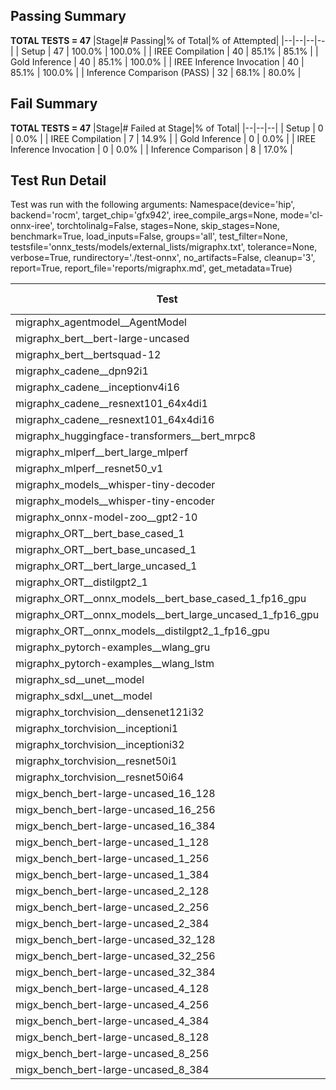 ## Passing Summary

**TOTAL TESTS = 47**
|Stage|# Passing|% of Total|% of Attempted|
|--|--|--|--|
| Setup | 47 | 100.0% | 100.0% |
| IREE Compilation | 40 | 85.1% | 85.1% |
| Gold Inference | 40 | 85.1% | 100.0% |
| IREE Inference Invocation | 40 | 85.1% | 100.0% |
| Inference Comparison (PASS) | 32 | 68.1% | 80.0% |
## Fail Summary

**TOTAL TESTS = 47**
|Stage|# Failed at Stage|% of Total|
|--|--|--|
| Setup | 0 | 0.0% |
| IREE Compilation | 7 | 14.9% |
| Gold Inference | 0 | 0.0% |
| IREE Inference Invocation | 0 | 0.0% |
| Inference Comparison | 8 | 17.0% |
## Test Run Detail
Test was run with the following arguments:
Namespace(device='hip', backend='rocm', target_chip='gfx942', iree_compile_args=None, mode='cl-onnx-iree', torchtolinalg=False, stages=None, skip_stages=None, benchmark=True, load_inputs=False, groups='all', test_filter=None, testsfile='onnx_tests/models/external_lists/migraphx.txt', tolerance=None, verbose=True, rundirectory='./test-onnx', no_artifacts=False, cleanup='3', report=True, report_file='reports/migraphx.md', get_metadata=True)

| Test | Exit Status | Mean Benchmark Time (ms) | Notes |
|--|--|--|--|
| migraphx_agentmodel__AgentModel | compilation | None | |
| migraphx_bert__bert-large-uncased | PASS | 20.078415436936275 | |
| migraphx_bert__bertsquad-12 | PASS | 18.21747132410424 | |
| migraphx_cadene__dpn92i1 | compilation | None | |
| migraphx_cadene__inceptionv4i16 | PASS | 163.09455031296238 | |
| migraphx_cadene__resnext101_64x4di1 | compilation | None | |
| migraphx_cadene__resnext101_64x4di16 | PASS | 189.65022801421583 | |
| migraphx_huggingface-transformers__bert_mrpc8 | PASS | 7.841548893512004 | |
| migraphx_mlperf__bert_large_mlperf | Numerics | 45.30436463565343 | |
| migraphx_mlperf__resnet50_v1 | Numerics | 6.420267255270471 | |
| migraphx_models__whisper-tiny-decoder | PASS | 49.80785409653825 | |
| migraphx_models__whisper-tiny-encoder | Numerics | 53.02694462574063 | |
| migraphx_onnx-model-zoo__gpt2-10 | compilation | None | |
| migraphx_ORT__bert_base_cased_1 | PASS | 111.59647106089524 | |
| migraphx_ORT__bert_base_uncased_1 | PASS | 110.23350948623072 | |
| migraphx_ORT__bert_large_uncased_1 | PASS | 528.9888085486988 | |
| migraphx_ORT__distilgpt2_1 | PASS | 59.26383977445463 | |
| migraphx_ORT__onnx_models__bert_base_cased_1_fp16_gpu | Numerics | 64.1062929379669 | |
| migraphx_ORT__onnx_models__bert_large_uncased_1_fp16_gpu | Numerics | 277.0113116130233 | |
| migraphx_ORT__onnx_models__distilgpt2_1_fp16_gpu | Numerics | 36.00463109323755 | |
| migraphx_pytorch-examples__wlang_gru | PASS | 23.59179879228274 | |
| migraphx_pytorch-examples__wlang_lstm | PASS | 11.605691520327872 | |
| migraphx_sd__unet__model | compilation | None | |
| migraphx_sdxl__unet__model | compilation | None | |
| migraphx_torchvision__densenet121i32 | PASS | 73.88335973438289 | |
| migraphx_torchvision__inceptioni1 | PASS | 19.351110642741396 | |
| migraphx_torchvision__inceptioni32 | PASS | 140.9466051341345 | |
| migraphx_torchvision__resnet50i1 | compilation | None | |
| migraphx_torchvision__resnet50i64 | PASS | 170.16149391808236 | |
| migx_bench_bert-large-uncased_16_128 | PASS | 35.499141966768846 | |
| migx_bench_bert-large-uncased_16_256 | PASS | 61.44283151705607 | |
| migx_bench_bert-large-uncased_16_384 | Numerics | 78.21420193822294 | |
| migx_bench_bert-large-uncased_1_128 | PASS | 13.589379789594275 | |
| migx_bench_bert-large-uncased_1_256 | PASS | 13.837374150266053 | |
| migx_bench_bert-large-uncased_1_384 | PASS | 19.926497133980906 | |
| migx_bench_bert-large-uncased_2_128 | PASS | 13.501170148046162 | |
| migx_bench_bert-large-uncased_2_256 | PASS | 13.843313640202668 | |
| migx_bench_bert-large-uncased_2_384 | PASS | 22.171574518627796 | |
| migx_bench_bert-large-uncased_32_128 | PASS | 73.5672909921656 | |
| migx_bench_bert-large-uncased_32_256 | PASS | 110.93468028896798 | |
| migx_bench_bert-large-uncased_32_384 | Numerics | 154.60086877768236 | |
| migx_bench_bert-large-uncased_4_128 | PASS | 14.993895267041912 | |
| migx_bench_bert-large-uncased_4_256 | PASS | 18.190284657618427 | |
| migx_bench_bert-large-uncased_4_384 | PASS | 28.114589241643742 | |
| migx_bench_bert-large-uncased_8_128 | PASS | 20.940786109992647 | |
| migx_bench_bert-large-uncased_8_256 | PASS | 29.584242079484586 | |
| migx_bench_bert-large-uncased_8_384 | PASS | 43.83591963657333 | |
